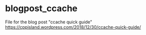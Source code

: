 # blogpost_ccache
File for the blog post "ccache quick guide"
https://cppisland.wordpress.com/2018/12/30/ccache-quick-guide/

